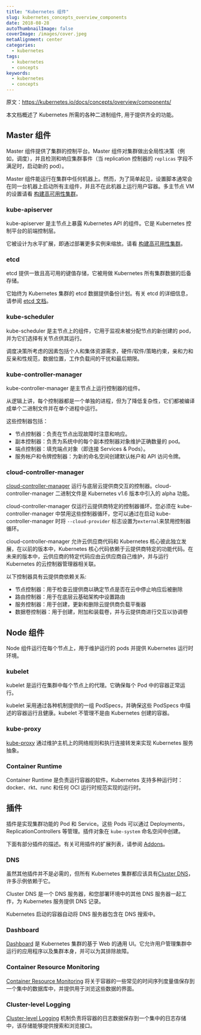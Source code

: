 ```yaml
---
title: "Kubernetes 组件"
slug: kubernetes_concepts_overview_components
date: 2018-08-28
autoThumbnailImage: false
coverImage: /images/cover.jpeg
metaAlignment: center
categories:
  - kubernetes
tags:
  - kubernetes
  - concepts
keywords:
  - kubernetes
  - concepts
---
```


原文：https://kubernetes.io/docs/concepts/overview/components/

本文档概述了 Kubernetes 所需的各种二进制组件, 用于提供齐全的功能。

<!--more-->

## Master 组件

Master 组件提供了集群的控制平台。Master 组件对集群做出全局性决策（例如，调度），并且检测和响应集群事件（当 replication 控制器的 `replicas` 字段不满足时，启动新的 pod）。

Master 组件能运行在集群中任何机器上。然而，为了简单起见，设置脚本通常会在同一台机器上启动所有主组件，并且不在此机器上运行用户容器。多主节点 VM 的设置请看 [构建高可用性集群](https://kubernetes.io/docs/admin/high-availability/)。

### kube-apiserver

kube-apiserver 是主节点上暴露 Kubernetes API 的组件。它是 Kubernetes 控制平台的前端控制层。

它被设计为水平扩展，即通过部署更多实例来缩放。请看 [构建高可用性集群](https://kubernetes.io/docs/admin/high-availability/)。

### etcd

etcd 提供一致且高可用的键值存储，它被用做 Kubernetes 所有集群数据的后备存储。

它始终为 Kubernetes 集群的 etcd 数据提供备份计划。有关 etcd 的详细信息，请参阅 [etcd 文档](https://github.com/coreos/etcd/blob/master/Documentation/docs.md)。

### kube-scheduler

kube-scheduler 是主节点上的组件，它用于监视未被分配节点的新创建的 pod，并为它们选择有关节点供其运行。

调度决策所考虑的因素包括个人和集体资源需求，硬件/软件/策略约束，亲和力和反亲和性规范，数据位置，工作负载间的干扰和最后期限。

### kube-controller-manager

kube-controller-manager 是主节点上运行控制器的组件。

从逻辑上讲，每个控制器都是一个单独的进程，但为了降低复杂性，它们都被编译成单个二进制文件并在单个进程中运行。

这些控制器包括：

- 节点控制器：负责在节点出现故障时注意和响应。
- 副本控制器：负责为系统中的每个副本控制器对象维护正确数量的 pod。
- 端点控制器：填充端点对象（即连接 Services & Pods）。
- 服务帐户和令牌控制器：为新的命名空间创建默认帐户和 API 访问令牌。

### cloud-controller-manager

[cloud-controller-manager](https://kubernetes.io/docs/tasks/administer-cluster/running-cloud-controller/) 运行与底层云提供商交互的控制器。cloud-controller-manager 二进制文件是 Kubernetes v1.6 版本中引入的 alpha 功能。

cloud-controller-manager 仅运行云提供商特定的控制器循环。您必须在 kube-controller-manager 中禁用这些控制器循环，您可以通过在启动 kube-controller-manager 时将 `--cloud-provider` 标志设置为`external`来禁用控制器循环。

cloud-controller-manager 允许云供应商代码和 Kubernetes 核心彼此独立发展，在以前的版本中，Kubernetes 核心代码依赖于云提供商特定的功能代码。在未来的版本中，云供应商的特定代码应由云供应商自己维护，并与运行 Kubernetes 的云控制器管理器相关联。

以下控制器具有云提供商依赖关系:

- 节点控制器：用于检查云提供商以确定节点是否在云中停止响应后被删除
- 路由控制器：用于在底层云基础架构中设置路由
- 服务控制器：用于创建，更新和删除云提供商负载平衡器
- 数据卷控制器：用于创建，附加和装载卷，并与云提供商进行交互以协调卷

## Node 组件

Node 组件运行在每个节点上，用于维护运行的 pods 并提供 Kubernetes 运行时环境。

### kubelet

kubelet 是运行在集群中每个节点上的代理。它确保每个 Pod 中的容器正常运行。

kubelet 采用通过各种机制提供的一组 PodSpecs，并确保这些 PodSpecs 中描述的容器运行且健康。kubelet 不管理不是由 Kubernetes 创建的容器。

### kube-proxy

[kube-proxy](https://kubernetes.io/docs/admin/kube-proxy/) 通过维护主机上的网络规则和执行连接转发来实现 Kubernetes 服务抽象。

### Container Runtime

Container Runtime 是负责运行容器的软件。Kubernetes 支持多种运行时：docker、rkt、runc 和任何 OCI 运行时规范实现的运行时。

## 插件

插件是实现集群功能的 Pod 和 Service。这些 Pods 可以通过 Deployments，ReplicationControllers 等管理。插件对象在 `kube-system` 命名空间中创建。

下面有部分插件的描述。有关可用插件的扩展列表，请参阅 [Addons](https://kubernetes.io/docs/concepts/cluster-administration/addons/)。

### DNS

虽然其他插件并不是必需的，但所有 Kubernetes 集群都应该具有[Cluster DNS](/docs/concepts/services-networking/dns-pod-service/)，许多示例依赖于它。

Cluster DNS 是一个 DNS 服务器，和您部署环境中的其他 DNS 服务器一起工作，为 Kubernetes 服务提供 DNS 记录。

Kubernetes 启动的容器自动将 DNS 服务器包含在 DNS 搜索中。

### Dashboard

[Dashboard](https://kubernetes.io/docs/tasks/access-application-cluster/web-ui-dashboard/) 是 Kubernetes 集群的基于 Web 的通用 UI。它允许用户管理集群中运行的应用程序以及集群本身，并可以为其排除故障。

### Container Resource Monitoring

[Container Resource Monitoring](https://kubernetes.io/docs/tasks/debug-application-cluster/resource-usage-monitoring/) 将关于容器的一些常见的时间序列度量值保存到一个集中的数据库中，并提供用于浏览这些数据的界面。

### Cluster-level Logging

[Cluster-level Logging](https://kubernetes.io/docs/concepts/cluster-administration/logging/) 机制负责将容器的日志数据保存到一个集中的日志存储中，该存储能够提供搜索和浏览接口。
